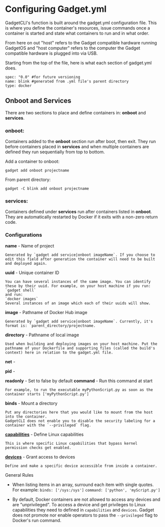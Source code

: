 # Configuring Gadget.yml

GadgetCLI's function is built around the gadget.yml configuration file. This is where you define the container's resources, issue commands once a container is started and state what containers to run and in what order. 

From here on out "host" refers to the Gadget compatible hardware running GadgetOS and "host computer" refers to the computer the Gadget compatible hardware is plugged into via USB.

Starting from the top of the file, here is what each section of gadget.yml does. 

```
spec: "0.0" #for future versioning
name: blink #generated from .yml file's parent directory 
type: docker 
```

## Onboot and Services

There are two sections to place and define containers in: **onboot** and **services**. 


### onboot:

Containers added to the **onboot** section run after boot, then exit. They run before containers placed in **services** and when multiple containers are defined they run sequentially from top to bottom. 

Add a container to onboot:

`gadget add onboot projectname`
	
From parent directory:
	
`gadget -C blink add onboot projectname`


### services:

Containers defined under **services** run after containers listed in **onboot**. They are automatically restarted by Docker if it exits with a non-zero return code. 

### Configurations

**name** - Name of project

	Generated by `gadget add service|onboot imageName`. If you choose to edit this field after generation the container will need to be built and deployed again.
	
**uuid** - Unique container ID

	You can have several instances of the same image. You can identify these by their uuid. For example, on your host machine if you run: 
	`gadget shell`
	and run:
	`docker images`
	Several instances of an image which each of their uuids will show.
	
**image** - Pathname of Docker Hub image

	Generated by `gadget add service|onboot imageName`. Currently, it's format is: `parent_directory/projectname. 
	
**directory** - Pathname of local image

	Used when building and deploying images on your host machine. Put the pathname of your Dockerfile and supporting files (called the build's context) here in relation to the gadget.yml file.
	
**net** - 

**pid** - 

**readonly** - Set to false by default
**command** - Run this command at start
	
	For example, to run the executable myPythonScript.py as soon as the container starts ['myPythonScript.py'] 
	
**binds** - Mount a directory 
	
	Put any directories here that you would like to mount from the host into the container. 
	GadgetCLI does not enable you to disable the security labeling for a container with the `--privileged` flag.

**[capabilities](http://man7.org/linux/man-pages/man7/capabilities.7.html)** - Define Linux capabilities
	
	This is where specific Linux capabilities that bypass kernel permission checks get enabled.


**[devices](https://docs.docker.com/engine/reference/run/#runtime-privilege-and-linux-capabilities)** - Grant access to devices
	
	Define and make a specific device accessible from inside a container.



General Rules

* When listing items in an array, surround each item with single quotes. For example:
	`binds: ['/sys:/sys']`
	`command: ['python', 'myScript.py']`
	
* By default, Docker containers are not allowed to access any devices and are "unprivileged". To access a device and get privileges to Linux capabilities they need to defined in `capabilities` and `devices`. Gadget does not promote nor enable operators to pass the `--privileged` flag to Docker's run command.




